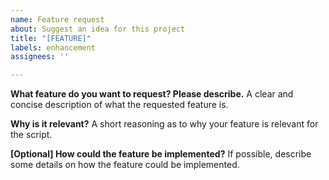 ```yaml
---
name: Feature request
about: Suggest an idea for this project
title: "[FEATURE]"
labels: enhancement
assignees: ''

---
```


**What feature do you want to request? Please describe.**
A clear and concise description of what the requested feature is.

**Why is it relevant?**
A short reasoning as to why your feature is relevant for the script.

**[Optional] How could the feature be implemented?**
If possible, describe some details on how the feature could be implemented.
